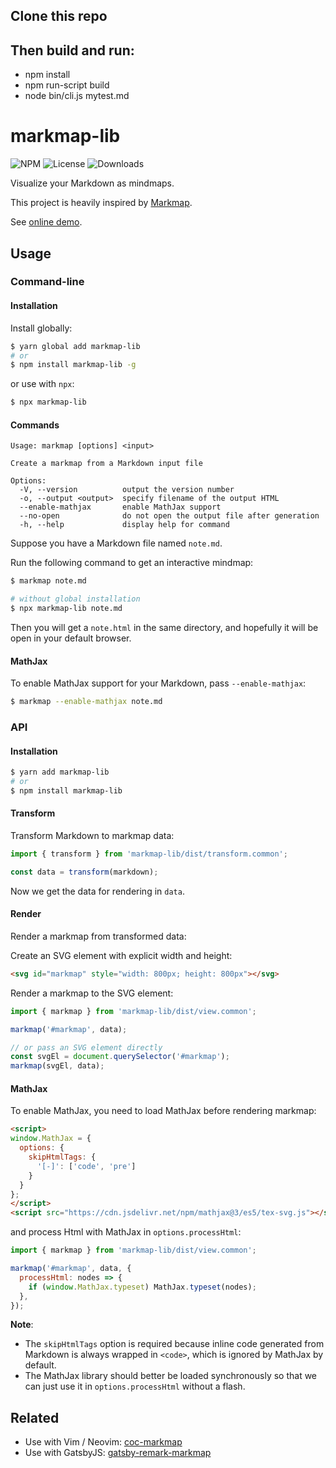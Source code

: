 ## Clone this repo
## Then build and run:
- npm install
- npm run-script build
- node bin/cli.js mytest.md


# markmap-lib

![NPM](https://img.shields.io/npm/v/markmap-lib.svg)
![License](https://img.shields.io/npm/l/markmap-lib.svg)
![Downloads](https://img.shields.io/npm/dt/markmap-lib.svg)

Visualize your Markdown as mindmaps.

This project is heavily inspired by [Markmap](https://github.com/dundalek/markmap).

See [online demo](https://markmap.js.org/repl).

## Usage

### Command-line

#### Installation

Install globally:

```sh
$ yarn global add markmap-lib
# or
$ npm install markmap-lib -g
```

or use with `npx`:

```sh
$ npx markmap-lib
```

#### Commands

```
Usage: markmap [options] <input>

Create a markmap from a Markdown input file

Options:
  -V, --version          output the version number
  -o, --output <output>  specify filename of the output HTML
  --enable-mathjax       enable MathJax support
  --no-open              do not open the output file after generation
  -h, --help             display help for command
```

Suppose you have a Markdown file named `note.md`.

Run the following command to get an interactive mindmap:

```sh
$ markmap note.md

# without global installation
$ npx markmap-lib note.md
```

Then you will get a `note.html` in the same directory, and hopefully it will be open in your default browser.

#### MathJax

To enable MathJax support for your Markdown, pass `--enable-mathjax`:

```sh
$ markmap --enable-mathjax note.md
```

### API

#### Installation

```sh
$ yarn add markmap-lib
# or
$ npm install markmap-lib
```

#### Transform

Transform Markdown to markmap data:

```js
import { transform } from 'markmap-lib/dist/transform.common';

const data = transform(markdown);
```

Now we get the data for rendering in `data`.

#### Render

Render a markmap from transformed data:

Create an SVG element with explicit width and height:

```html
<svg id="markmap" style="width: 800px; height: 800px"></svg>
```

Render a markmap to the SVG element:

```js
import { markmap } from 'markmap-lib/dist/view.common';

markmap('#markmap', data);

// or pass an SVG element directly
const svgEl = document.querySelector('#markmap');
markmap(svgEl, data);
```

#### MathJax

To enable MathJax, you need to load MathJax before rendering markmap:

```html
<script>
window.MathJax = {
  options: {
    skipHtmlTags: {
      '[-]': ['code', 'pre']
    }
  }
};
</script>
<script src="https://cdn.jsdelivr.net/npm/mathjax@3/es5/tex-svg.js"></script>
```

and process Html with MathJax in `options.processHtml`:

```js
import { markmap } from 'markmap-lib/dist/view.common';

markmap('#markmap', data, {
  processHtml: nodes => {
    if (window.MathJax.typeset) MathJax.typeset(nodes);
  },
});
```

**Note**:

- The `skipHtmlTags` option is required because inline code generated from Markdown is always wrapped in `<code>`, which is ignored by MathJax by default.
- The MathJax library should better be loaded synchronously so that we can just use it in `options.processHtml` without a flash.

## Related

- Use with Vim / Neovim: [coc-markmap](https://github.com/gera2ld/coc-markmap)
- Use with GatsbyJS: [gatsby-remark-markmap](https://github.com/gera2ld/gatsby-remark-markmap)
